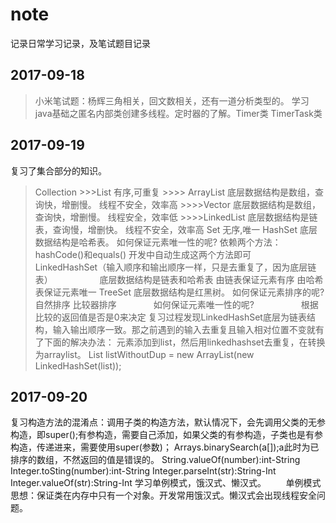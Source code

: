 # note
记录日常学习记录，及笔试题目记录

2017-09-18
-------------------------------------------------------------------

>小米笔试题：杨辉三角相关，回文数相关，还有一道分析类型的。
>学习java基础之匿名内部类创建多线程。定时器的了解。Timer类 TimerTask类

2017-09-19
-----------------------------------------------------------------------------

复习了集合部分的知识。
>Collection
        >>>List    有序,可重复
           >>>> ArrayList
                底层数据结构是数组，查询快，增删慢。
                线程不安全，效率高
            >>>>Vector
                底层数据结构是数组，查询快，增删慢。
                线程安全，效率低
            >>>>LinkedList
                底层数据结构是链表，查询慢，增删快。
                线程不安全，效率高
        Set    无序,唯一
            HashSet
                底层数据结构是哈希表。
                如何保证元素唯一性的呢?
                    依赖两个方法：hashCode()和equals()
                    开发中自动生成这两个方法即可
                LinkedHashSet（输入顺序和输出顺序一样，只是去重复了，因为底层链表）
                    底层数据结构是链表和哈希表
                    由链表保证元素有序
                    由哈希表保证元素唯一
            TreeSet
                底层数据结构是红黑树。
                如何保证元素排序的呢?
                    自然排序
                    比较器排序
                如何保证元素唯一性的呢?
                    根据比较的返回值是否是0来决定
复习过程发现LinkedHashSet底层为链表结构，输入输出顺序一致。那之前遇到的输入去重复且输入相对位置不变就有了下面的解决办法：
元素添加到list，然后用linkedhashset去重复，在转换为arraylist。
List<String> listWithoutDup = new ArrayList<String>(new LinkedHashSet<String>(list));
        
2017-09-20
--------------------------------------------------------------------------------------

复习构造方法的混淆点：调用子类的构造方法，默认情况下，会先调用父类的无参构造，即super();有参构造，需要自己添加，如果父类的有参构造，子类也是有参构造，传递进来，需要使用super(参数)；
Arrays.binarySearch(a[]);a此时为已排序的数组，不然返回的值是错误的。
        String.valueOf(number):int-String
        Integer.toSting(number):int-String
        Integer.parseInt(str):String-Int
        Integer.valueOf(str):String-Int
学习单例模式，饿汉式、懒汉式。
        单例模式思想：保证类在内存中只有一个对象。开发常用饿汉式。懒汉式会出现线程安全问题。
